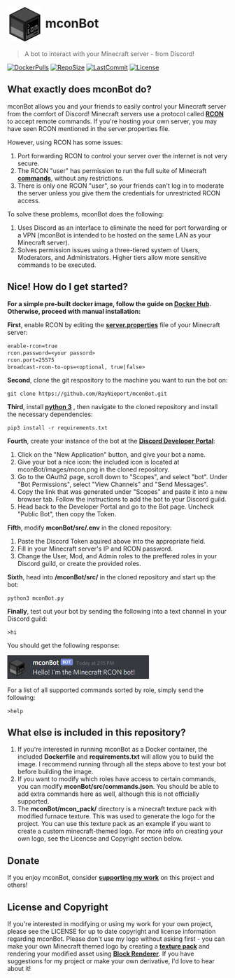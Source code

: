 # <img src="images/mcon.png" align="center" width="80"> mconBot

> A bot to interact with your Minecraft server - from Discord! 

[![DockerPulls](https://img.shields.io/docker/pulls/raynieport/mconbot?style=flat-square)](https://hub.docker.com/r/raynieport/mconbot)
[![RepoSize](https://img.shields.io/github/repo-size/RayNieport/mconBot?style=flat-square)](https://github.com/RayNieport/mconBot)
[![LastCommit](https://img.shields.io/github/last-commit/RayNieport/mconBot?style=flat-square)](https://github.com/RayNieport/mconBot/commits/main)
[![License](https://img.shields.io/github/license/RayNieport/mconBot?style=flat-square)](https://github.com/RayNieport/mconBot/blob/main/LICENSE)


## What exactly does mconBot do?

mconBot allows you and your friends to easily control your Minecraft server from the comfort of Discord!
Minecraft servers use a protocol called __[RCON](https://wiki.vg/RCON)__ to accept remote commands. If you're hosting your own server, you may have seen RCON mentioned in the server.properties file.

However, using RCON has some issues:
1. Port forwarding RCON to control your server over the internet is not very secure.
2. The RCON "user" has permission to run the full suite of Minecraft __[commands](https://minecraft.fandom.com/wiki/Commands)__, without any restrictions.
3. There is only one RCON "user", so your friends can't log in to moderate the server unless you give them the credentials for unrestricted RCON access.

To solve these problems, mconBot does the following:
1. Uses Discord as an interface to eliminate the need for port forwarding or a VPN (mconBot is intended to be hosted on the same LAN as your Minecraft server). 
2. Solves permission issues using a three-tiered system of Users, Moderators, and Administrators. Higher tiers allow more sensitive commands to be executed.


## Nice! How do I get started?

__For a simple pre-built docker image, follow the guide on [Docker Hub](https://hub.docker.com/r/raynieport/mconbot). Otherwise, proceed with manual installation:__

__First__, enable RCON by editing the __[server.properties](https://minecraft.fandom.com/wiki/Server.properties)__ file of your Minecraft server:
```
enable-rcon=true
rcon.password=<your passord>
rcon.port=25575
broadcast-rcon-to-ops=<optional, true|false>
```
__Second__, clone the git respository to the machine you want to run the bot on:
```
git clone https://github.com/RayNieport/mconBot.git
```

__Third__, install __[python 3](https://www.python.org/downloads/)__ , then navigate to the cloned repository and install the necessary dependencies:
```
pip3 install -r requirements.txt
```

__Fourth__, create your instance of the bot at the __[Discord Developer Portal](https://discord.com/developers/applications)__:
1. Click on the "New Application" button, and give your bot a name.
2. Give your bot a nice icon: the included icon is located at mconBot/images/mcon.png in the cloned repository.
3. Go to the OAuth2 page, scroll down to "Scopes", and select "bot". Under "Bot Permissions", select "View Channels" and "Send Messages".
4. Copy the link that was generated under "Scopes" and paste it into a new browser tab. Follow the instructions to add the bot to your Discord guild.
5. Head back to the Developer Portal and go to the Bot page. Uncheck "Public Bot", then copy the Token.

__Fifth__, modify __mconBot/src/.env__ in the cloned repository:
1. Paste the Discord Token aquired above into the appropriate field.
2. Fill in your Minecraft server's IP and RCON password.
3. Change the User, Mod, and Admin roles to the preffered roles in your Discord guild, or create the provided roles.

__Sixth__, head into __/mconBot/src/__ in the cloned repository and start up the bot:
```
python3 mconBot.py
```
__Finally__, test out your bot by sending the following into a text channel in your Discord guild:
```
>hi
```
You should get the following response:

<img src="images/hello.png">

For a list of all supported commands sorted by role, simply send the following:
```
>help
```

## What else is included in this repository?
1. If you're interested in running mconBot as a Docker container, the included __Dockerfile__ and __requirements.txt__ will allow you to build the image. I recommend running through all the steps above to test your bot before building the image.
2. If you want to modify which roles have access to certain commands, you can modify __mconBot/src/commands.json__. You should be able to add extra commands here as well, although this is not officially supported.
3. The __mconBot/mcon_pack/__ directory is a minecraft texture pack with modified furnace texture. This was used to generate the logo for the project. You can use this texture pack as an example if you want to create a custom minecraft-themed logo. For more info on creating your own logo, see the Licencse and Copyright section below.

## Donate

If you enjoy mconBot, consider __[supporting my work](https://paypal.me/RayNieport)__ on this project and others! 

## License and Copyright

If you're interested in modifying or using my work for your own project, please see the LICENSE for up to date copyright and license information regarding mconBot. Please don't use my logo without asking first - you can make your own Minecraft themed logo by creating a __[texture pack](https://minecraft.fandom.com/wiki/Tutorials/Creating_a_resource_pack)__ and rendering your modified asset using __[Block Renderer](https://www.curseforge.com/minecraft/mc-mods/block-renderer)__. If you have suggestions for my project or make your own derivative, I'd love to hear about it!
